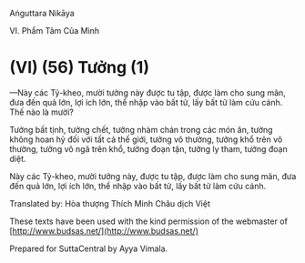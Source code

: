 Aṅguttara Nikāya

VI. Phẩm Tâm Của Mình

# (VI) (56) Tưởng (1)

—Này các Tỷ-kheo, mười tưởng này được tu tập, được làm cho sung mãn, đưa đến quả lớn, lợi ích lớn, thể nhập vào bất tử, lấy bất tử làm cứu cánh. Thế nào là mười?

Tưởng bất tịnh, tưởng chết, tưởng nhàm chán trong các món ăn, tưởng không hoan hỷ đối với tất cả thế giới, tưởng vô thường, tưởng khổ trên vô thường, tưởng vô ngã trên khổ, tưởng đoạn tận, tưởng ly tham, tưởng đoạn diệt.

Này các Tỷ-kheo, mười tưởng này, được tu tập, được làm cho sung mãn, đưa đến quả lớn, lợi ích lớn, thể nhập vào bất tử, lấy bất tử làm cứu cánh.

Translated by: Hòa thượng Thích Minh Châu dịch Việt

These texts have been used with the kind permission of the webmaster of [http://www.budsas.net/](http://www.budsas.net/)

Prepared for SuttaCentral by Ayya Vimala.